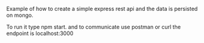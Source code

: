 Example of how to create a simple express rest api
and the data is persisted on mongo.

To run it type npm start.
and to communicate use postman or curl the endpoint
is localhost:3000 
